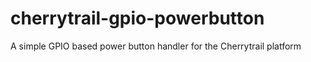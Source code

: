 # cherrytrail-gpio-powerbutton
A simple GPIO based power button handler for the Cherrytrail platform
